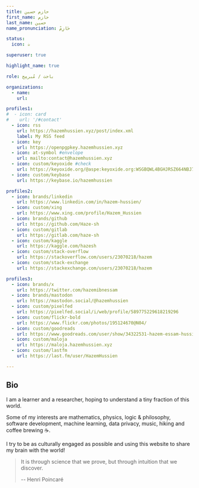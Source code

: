 ```yaml
---
title: حازم حسين
first_name: حازم
last_name: حسين
name_pronunciation: حَازِمْ

status:
  icon: ☕️

superuser: true

highlight_name: true

role: باحث / مُبرمِج

organizations:
  - name: 
    url: 

profiles1:
#  - icon: card
#    url: '/#contact'
  - icon: rss
    url: https://hazemhussien.xyz/post/index.xml
    label: My RSS feed
  - icon: key
    url: https://openpgpkey.hazemhussien.xyz
  - icon: at-symbol #envelope
    url: mailto:contact@hazemhussien.xyz
  - icon: custom/keyoxide #check
    url: https://keyoxide.org/@aspe:keyoxide.org:WSGBQWL4BGHJRSZ664NBJ7NL7M
  - icon: custom/keybase
    url: https://keybase.io/hazemhussien

profiles2:
  - icon: brands/linkedin
    url: https://www.linkedin.com/in/hazem-hussien/
  - icon: custom/xing
    url: https://www.xing.com/profile/Hazem_Hussien
  - icon: brands/github
    url: https://github.com/Haze-sh
  - icon: custom/gitlab
    url: https://gitlab.com/haze-sh
  - icon: custom/kaggle
    url: https://kaggle.com/hazesh
  - icon: custom/stack-overflow
    url: https://stackoverflow.com/users/23070218/hazem
  - icon: custom/stack-exchange
    url: https://stackexchange.com/users/23070218/hazem

profiles3:
  - icon: brands/x
    url: https://twitter.com/hazemibnessam
  - icon: brands/mastodon
    url: https://mastodon.social/@hazemhussien
  - icon: custom/pixelfed
    url: https://pixelfed.social/i/web/profile/589775229618219296
  - icon: custom/flickr-bold
    url: https://www.flickr.com/photos/195124670@N04/
  - icon: custom/goodreads
    url: https://www.goodreads.com/user/show/34322531-hazem-essam-hussien
  - icon: custom/maloja
    url: https://maloja.hazemhussien.xyz
  - icon: custom/lastfm
    url: https://last.fm/user/HazemHussien

---
```

## Bio

I am a learner and a researcher, hoping to understand a tiny fraction of this world.

Some of my interests are mathematics, physics, logic & philosophy, software development, machine learning, data privacy, music, hiking and coffee brewing ☕️.

I try to be as culturally engaged as possible and using this website to share my brain with the world!

> It is through science that we prove, but through intuition that we discover.
>
> -- Henri Poincaré
